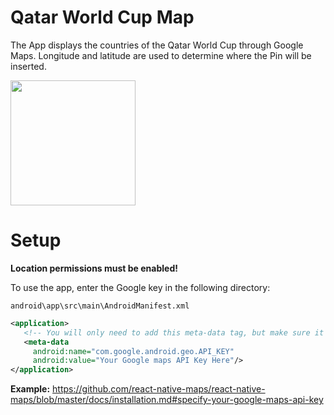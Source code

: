 # Qatar World Cup Map

The App displays the countries of the Qatar World Cup through Google Maps. Longitude and latitude are used to determine where the Pin will be inserted.

<img src="https://drive.google.com/uc?export=view&id=1kIXzU5Kg7h4YnP3CG_1GcNsOUSPuh0j_" width="200">

# Setup

**Location permissions must be enabled!**

To use the app, enter the Google key in the following directory:

`android\app\src\main\AndroidManifest.xml`

```xml 
<application>
   <!-- You will only need to add this meta-data tag, but make sure it's a child of application -->
   <meta-data
     android:name="com.google.android.geo.API_KEY"
     android:value="Your Google maps API Key Here"/>
</application>
```

**Example:** https://github.com/react-native-maps/react-native-maps/blob/master/docs/installation.md#specify-your-google-maps-api-key

